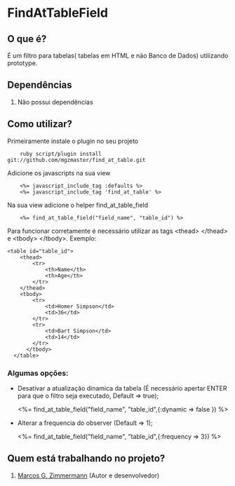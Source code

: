 # FindAtTableField

## O que é?

É um filtro para tabelas( tabelas em HTML e não Banco de Dados) utilizando prototype.

## Dependências

1. Não possui dependências

## Como utilizar?

Primeiramente instale o plugin no seu projeto

        ruby script/plugin install git://github.com/mgzmaster/find_at_table.git 

Adicione os javascripts na sua view

        <%= javascript_include_tag :defaults %>
        <%= javascript_include_tag 'find_at_table' %>

Na sua view adicione o helper find_at_table_field

        <%= find_at_table_field("field_name", "table_id") %>

Para funcionar corretamente é necessário utilizar as tags &lt;thead&gt; &lt;/thead&gt; e &lt;tbody&gt; &lt;/tbody&gt;. Exemplo:

	<table id="table_id">
		<thead>
			<tr>
				<th>Name</th>
				<th>Age</th>
			</tr>
		</thead>
		<tbody>
			<tr>
				<td>Homer Simpson</td>
				<td>36</td>
			</tr>
			<tr>
				<td>Bart Simpson</td>
				<td>14</td>
			</tr>
		  </tbody>
	  </table>

### Algumas opções:

* Desativar a atualização dinamica da tabela (É necessário apertar ENTER para que o filtro seja executado, Default => true);
        
	<%= find_at_table_field("field_name", "table_id",{:dynamic => false }) %>

* Alterar a frequencia do observer (Default => 1); 

	<%= find_at_table_field("field_name", "table_id",{:frequency => 3}) %>

## Quem está trabalhando no projeto?

1. [Marcos G. Zimmermann][mz] (Autor e desenvolvedor)


[mz]: http://marcosz.com.br
